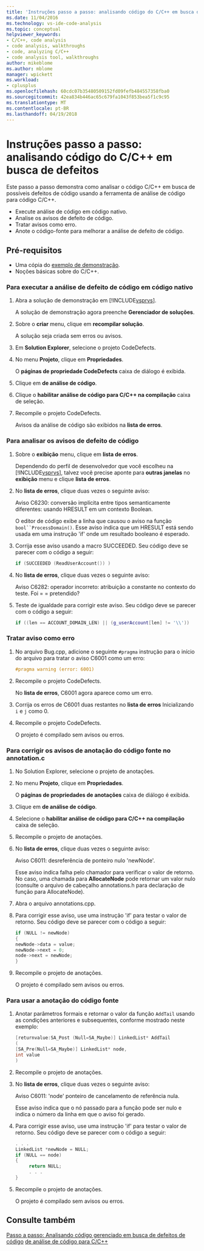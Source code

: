 ```yaml
---
title: 'Instruções passo a passo: analisando código do C/C++ em busca de defeitos'
ms.date: 11/04/2016
ms.technology: vs-ide-code-analysis
ms.topic: conceptual
helpviewer_keywords:
- C/C++, code analysis
- code analysis, walkthroughs
- code, analyzing C/C++
- code analysis tool, walkthroughs
author: mikeblome
ms.author: mblome
manager: wpickett
ms.workload:
- cplusplus
ms.openlocfilehash: 60cdc07b35480509152fd09fefb484557358fba0
ms.sourcegitcommit: 42ea834b446ac65c679fa1043f853bea5f1c9c95
ms.translationtype: MT
ms.contentlocale: pt-BR
ms.lasthandoff: 04/19/2018
---
```

# <a name="walkthrough-analyzing-cc-code-for-defects"></a>Instruções passo a passo: analisando código do C/C++ em busca de defeitos

Este passo a passo demonstra como analisar o código C/C++ em busca de possíveis defeitos de código usando a ferramenta de análise de código para código C/C++.

- Execute análise de código em código nativo.
- Analise os avisos de defeito de código.
- Tratar avisos como erro.
- Anote o código-fonte para melhorar a análise de defeito de código.

## <a name="prerequisites"></a>Pré-requisitos

- Uma cópia do [exemplo de demonstração](../code-quality/demo-sample.md).
- Noções básicas sobre do C/C++.

### <a name="to-run-code-defect-analysis-on-native-code"></a>Para executar a análise de defeito de código em código nativo

1. Abra a solução de demonstração em [!INCLUDE[vsprvs](../code-quality/includes/vsprvs_md.md)].

     A solução de demonstração agora preenche **Gerenciador de soluções**.

2. Sobre o **criar** menu, clique em **recompilar solução**.

     A solução seja criada sem erros ou avisos.

3. Em **Solution Explorer**, selecione o projeto CodeDefects.

4. No menu **Projeto**, clique em **Propriedades**.

     O **páginas de propriedade CodeDefects** caixa de diálogo é exibida.

5. Clique em **de análise de código**.

6. Clique o **habilitar análise de código para C/C++ na compilação** caixa de seleção.

7. Recompile o projeto CodeDefects.

     Avisos da análise de código são exibidos na **lista de erros**.

### <a name="to-analyze-code-defect-warnings"></a>Para analisar os avisos de defeito de código

1. Sobre o **exibição** menu, clique em **lista de erros**.

     Dependendo do perfil de desenvolvedor que você escolheu na [!INCLUDE[vsprvs](../code-quality/includes/vsprvs_md.md)], talvez você precise aponte para **outras janelas** no **exibição** menu e clique **lista de erros**.

2. No **lista de erros**, clique duas vezes o seguinte aviso:

     Aviso C6230: conversão implícita entre tipos semanticamente diferentes: usando HRESULT em um contexto Boolean.

     O editor de código exibe a linha que causou o aviso na função `bool``ProcessDomain()`. Esse aviso indica que um HRESULT está sendo usada em uma instrução 'if' onde um resultado booleano é esperado.

3. Corrija esse aviso usando a macro SUCCEEDED. Seu código deve se parecer com o código a seguir:

   ```cpp
   if (SUCCEEDED (ReadUserAccount()) )
   ```

4. No **lista de erros**, clique duas vezes o seguinte aviso:

     Aviso C6282: operador incorreto: atribuição a constante no contexto do teste. Foi = = pretendido?

5. Teste de igualdade para corrigir este aviso. Seu código deve se parecer com o código a seguir:

   ```cpp
   if ((len == ACCOUNT_DOMAIN_LEN) || (g_userAccount[len] != '\\'))
   ```

### <a name="to-treat-warning-as-an-error"></a>Tratar aviso como erro

1. No arquivo Bug.cpp, adicione o seguinte `#pragma` instrução para o início do arquivo para tratar o aviso C6001 como um erro:

   ```cpp
   #pragma warning (error: 6001)
   ```

2. Recompile o projeto CodeDefects.

     No **lista de erros**, C6001 agora aparece como um erro.

3. Corrija os erros de C6001 duas restantes no **lista de erros** Inicializando `i` e `j` como 0.

4. Recompile o projeto CodeDefects.

     O projeto é compilado sem avisos ou erros.

### <a name="to-correct-the-source-code-annotation-warnings-in-annotationc"></a>Para corrigir os avisos de anotação do código fonte no annotation.c

1. No Solution Explorer, selecione o projeto de anotações.

2. No menu **Projeto**, clique em **Propriedades**.

     O **páginas de propriedades de anotações** caixa de diálogo é exibida.

3. Clique em **de análise de código**.

4. Selecione o **habilitar análise de código para C/C++ na compilação** caixa de seleção.

5. Recompile o projeto de anotações.

6. No **lista de erros**, clique duas vezes o seguinte aviso:

     Aviso C6011: desreferência de ponteiro nulo 'newNode'.

     Esse aviso indica falha pelo chamador para verificar o valor de retorno. No caso, uma chamada para **AllocateNode** pode retornar um valor nulo (consulte o arquivo de cabeçalho annotations.h para declaração de função para AllocateNode).

7. Abra o arquivo annotations.cpp.

8. Para corrigir esse aviso, use uma instrução 'if' para testar o valor de retorno. Seu código deve se parecer com o código a seguir:

   ```cpp
   if (NULL != newNode)
   {
   newNode->data = value;
   newNode->next = 0;
   node->next = newNode;
   }
   ```

9. Recompile o projeto de anotações.

     O projeto é compilado sem avisos ou erros.

### <a name="to-use-source-code-annotation"></a>Para usar a anotação do código fonte

1. Anotar parâmetros formais e retornar o valor da função `AddTail` usando as condições anteriores e subsequentes, conforme mostrado neste exemplo:

   ```cpp
   [returnvalue:SA_Post (Null=SA_Maybe)] LinkedList* AddTail
   (
   [SA_Pre(Null=SA_Maybe)] LinkedList* node,
   int value
   )
   ```

2. Recompile o projeto de anotações.

3. No **lista de erros**, clique duas vezes o seguinte aviso:

     Aviso C6011: 'node' ponteiro de cancelamento de referência nula.

     Esse aviso indica que o nó passado para a função pode ser nulo e indica o número da linha em que o aviso foi gerado.

4. Para corrigir esse aviso, use uma instrução 'if' para testar o valor de retorno. Seu código deve se parecer com o código a seguir:

   ```cpp
   . . .
   LinkedList *newNode = NULL;
   if (NULL == node)
   {
        return NULL;
        . . .
   }
   ```

5. Recompile o projeto de anotações.

     O projeto é compilado sem avisos ou erros.

## <a name="see-also"></a>Consulte também

[Passo a passo: Analisando código gerenciado em busca de defeitos de código](../code-quality/walkthrough-analyzing-managed-code-for-code-defects.md)
[de análise de código para C/C++](../code-quality/code-analysis-for-c-cpp-overview.md)